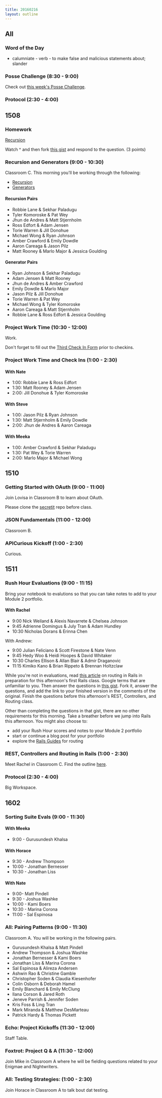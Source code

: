 ```yaml
---
title: 20160216
layout: outline
---
```


## All

### Word of the Day

* calumniate - verb - to make false and malicious statements about; slander

### Posse Challenge (8:30 - 9:00)

Check out [this week's Posse Challenge](https://github.com/turingschool/posse_challenges/tree/master/people_database).

### Protocol (2:30 - 4:00)


## 1508

### Homework

[Recursion](https://www.youtube.com/watch?v=k7-N8R0-KY4)

Watch ^ and then fork [this gist](https://gist.github.com/rrgayhart/495f806c254d0891267c) and respond to the question. (3 points)

### Recursion and Generators (9:00 - 10:30)

Classroom C. This morning you'll be working through the following:

- [Recursion](https://github.com/mdn/advanced-js-fundamentals-ck/blob/gh-pages/tutorials/02-functions/04-recursion.md)
- [Generators](https://github.com/mdn/advanced-js-fundamentals-ck/blob/gh-pages/tutorials/02-functions/05-generators.md)

#### Recursion Pairs

* Robbie Lane & Sekhar Paladugu
* Tyler Komoroske & Pat Wey
* Jhun de Andres & Matt Stjernholm
* Ross Edfort & Adam Jensen
* Torie Warren & Jill Donohue
* Michael Wong & Ryan Johnson
* Amber Crawford & Emily Dowdle
* Aaron Careaga & Jason Pilz
* Matt Rooney & Marlo Major & Jessica Goulding

#### Generator Pairs

* Ryan Johnson & Sekhar Paladugu
* Adam Jensen & Matt Rooney
* Jhun de Andres & Amber Crawford
* Emily Dowdle & Marlo Major
* Jason Pilz & Jill Donohue
* Torie Warren & Pat Wey
* Michael Wong & Tyler Komoroske
* Aaron Careaga & Matt Stjernholm
* Robbie Lane & Ross Edfort & Jessica Goulding

### Project Work Time (10:30 - 12:00)

Work.

Don't forget to fill out the [Third Check In Form](https://github.com/turingschool/ruby-submissions/blob/master/1508/module_4_assignments/gametime/template/check_in3.markdown) prior to checkins.

### Project Work Time and Check Ins (1:00 - 2:30)

#### With Nate

* 1:00: Robbie Lane & Ross Edfort
* 1:30: Matt Rooney & Adam Jensen
* 2:00: Jill Donohue & Tyler Komoroske

#### With Steve

* 1:00: Jason Pilz & Ryan Johnson
* 1:30: Matt Stjernholm & Emily Dowdle
* 2:00: Jhun de Andres & Aaron Careaga

#### With Meeka

* 1:00: Amber Crawford & Sekhar Paladugu
* 1:30: Pat Wey & Torie Warren
* 2:00: Marlo Major & Michael Wong

## 1510

### Getting Started with OAuth (9:00 - 11:00)

Join Lovisa in Classroom B to learn about OAuth.

Please clone the [secretit](https://github.com/turingschool-examples/secretic) repo before class.

### JSON Fundamentals (11:00 - 12:00)

Classroom B.

### APICurious Kickoff (1:00 - 2:30)

Curious.


## 1511

### Rush Hour Evaluations (9:00 - 11:15)

Bring your notebook to evalutions so that you can take notes to add to your Module 2 portfolio.

#### With Rachel

* 9:00 Nick Weiland & Alexis Navarrete & Chelsea Johnson
* 9:45 Adrienne Domingus & July Tran & Adam Hundley
* 10:30 Nicholas Dorans & Erinna Chen

With Andrew:

* 9:00 Julian Feliciano & Scott Firestone & Nate Venn
* 9:45 Hedy Woo & Heidi Hoopes & David Whitaker
* 10:30 Charles Ellison & Allan Blair & Admir Draganovic
* 11:15 Kimiko Kano & Brian Rippeto & Brennan Holtzclaw

While you're not in evaluations, read [this article](http://www.theodinproject.com/ruby-on-rails/routing) on routing in Rails in preparation for this afternoon's first Rails class. Google terms that are unfamiliar to you. Then answer the questions in [this gist](https://gist.github.com/rwarbelow/c3575b4e49641c02fe18). Fork it, answer the questions, and add the link to your finished version in the comments of the original. Finish the questions before this afternoon's REST, Controllers, and Routing class.

Other than completing the questions in that gist, there are no other requirements for this morning. Take a breather before we jump into Rails this afternoon. You might also choose to:

* add your Rush Hour scores and notes to your Module 2 portfolio
* start or continue a blog post for your portfolio
* explore the [Rails Guides](http://guides.rubyonrails.org/routing.html) for routing

### REST, Controllers and Routing in Rails (1:00 - 2:30)

Meet Rachel in Classroom C. Find the outline [here](https://github.com/turingschool/lesson_plans/blob/master/ruby_02-web_applications_with_ruby/rest_routing_and_controllers_in_rails.markdown).

### Protocol (2:30 - 4:00)

Big Workspace.

## 1602

### Sorting Suite Evals (9:00 - 11:30)

#### With Meeka

* 9:00 - Gurusundesh Khalsa

#### With Horace

* 9:30 - Andrew Thompson
* 10:00 - Jonathan Bernesser
* 10:30 - Jonathan Liss

#### With Nate

* 9:00- Matt Pindell
* 9:30 - Joshua Washke
* 10:00 - Kami Boers
* 10:30 - Marina Corona
* 11:00 - Sal Espinosa

### All: Pairing Patterns (9:00 - 11:30)

Classroom A. You will be working in the following pairs.

* Gurusundesh Khalsa & Matt Pindell
* Andrew Thompson & Joshua Washke
* Jonathan Bernesser & Kami Boers
* Jonathan Liss & Marina Corona
* Sal Espinosa & Alireza Andersen
* Ashwin Rao & Christine Gamble
* Christopher Soden & Claudia Kiesenhofer
* Colin Osborn & Deborah Hamel
* Emily Blanchard & Emily McClung
* Ilana Corson & Jared Roth
* Jeneve Parrish & Jennifer Soden
* Kris Foss & Ling Tran
* Mark Miranda & Matthew DesMarteau
* Patrick Hardy & Thomas Pickett

### Echo: Project Kickoffs (11:30 - 12:00)

Staff Table.

### Foxtrot: Project Q & A (11:30 - 12:00)

Join Mike in Classroom A where he will be fielding questions
related to your Enigmae and Nightwriters.

### All: Testing Strategies: (1:00 - 2:30)

Join Horace in Classroom A to talk bout dat testing.
